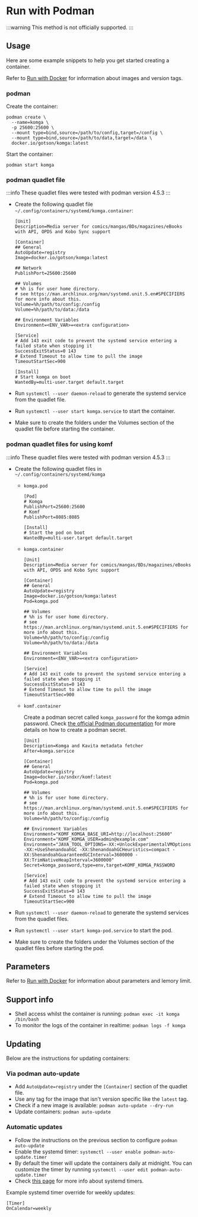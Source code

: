 # Run with Podman

:::warning
This method is not officially supported.
:::

## Usage

Here are some example snippets to help you get started creating a container.

Refer to [Run with Docker](../docker.md#registries) for information about images and version tags.

### podman
Create the container:
```
podman create \
  --name=komga \
  -p 25600:25600 \
  --mount type=bind,source=/path/to/config,target=/config \
  --mount type=bind,source=/path/to/data,target=/data \
  docker.io/gotson/komga:latest
```
Start the container:
```
podman start komga
```
### podman quadlet file
:::info
These quadlet files were tested with podman version 4.5.3
:::
- Create the following quadlet file `~/.config/containers/systemd/komga.container`:

    ```
    [Unit]
    Description=Media server for comics/mangas/BDs/magazines/eBooks with API, OPDS and Kobo Sync support
    
    [Container]
    ## General
    AutoUpdate=registry
    Image=docker.io/gotson/komga:latest
    
    ## Network
    PublishPort=25600:25600
    
    ## Volumes
    # %h is for user home directory.
    # see https://man.archlinux.org/man/systemd.unit.5.en#SPECIFIERS for more info about this.
    Volume=%h/path/to/config:/config
    Volume=%h/path/to/data:/data
    
    ## Environment Variables
    Environment=<ENV_VAR>=<extra configuration>
    
    [Service]
    # Add 143 exit code to prevent the systemd service entering a failed state when stopping it
    SuccessExitStatus=0 143
    # Extend Timeout to allow time to pull the image
    TimeoutStartSec=900
    
    [Install]
    # Start komga on boot
    WantedBy=multi-user.target default.target
    ```

- Run `systemctl --user daemon-reload` to generate the systemd service from the quadlet file.
- Run `systemctl --user start komga.service` to start the container.
- Make sure to create the folders under the Volumes section of the quadlet file before starting the container.

### podman quadlet files for using komf

:::info
These quadlet files were tested with podman version 4.5.3
:::

- Create the following quadlet files in `~/.config/containers/systemd/komga`

  - `komga.pod`

    ```
    [Pod]
    # Komga
    PublishPort=25600:25600
    # Komf
    PublishPort=8085:8085
    
    [Install]
    # Start the pod on boot
    WantedBy=multi-user.target default.target
    ```

  - `komga.container`

    ```
    [Unit]
    Description=Media server for comics/mangas/BDs/magazines/eBooks with API, OPDS and Kobo Sync support
    
    [Container]
    ## General
    AutoUpdate=registry
    Image=docker.io/gotson/komga:latest
    Pod=komga.pod
    
    ## Volumes
    # %h is for user home directory.
    # see https://man.archlinux.org/man/systemd.unit.5.en#SPECIFIERS for more info about this.
    Volume=%h/path/to/config:/config
    Volume=%h/path/to/data:/data
    
    ## Environment Variables
    Environment=<ENV_VAR>=<extra configuration>
    
    [Service]
    # Add 143 exit code to prevent the systemd service entering a failed state when stopping it
    SuccessExitStatus=0 143
    # Extend Timeout to allow time to pull the image
    TimeoutStartSec=900
    ```

  - `komf.container`

    Create a podman secret called `komga_password` for the komga admin password. Check [the official Podman documentation](https://docs.podman.io/en/latest/markdown/podman-secret-create.1.html) for more details on how to create a podman secret.

    ```
    [Unit]
    Description=Komga and Kavita metadata fetcher
    After=komga.service
    
    [Container]
    ## General
    AutoUpdate=registry
    Image=docker.io/sndxr/komf:latest
    Pod=komga.pod
    
    ## Volumes
    # %h is for user home directory.
    # see https://man.archlinux.org/man/systemd.unit.5.en#SPECIFIERS for more info about this.
    Volume=%h/path/to/config:/config
    
    ## Environment Variables
    Environment="KOMF_KOMGA_BASE_URI=http://localhost:25600"
    Environment="KOMF_KOMGA_USER=admin@example.com"
    Environment="JAVA_TOOL_OPTIONS=-XX:+UnlockExperimentalVMOptions -XX:+UseShenandoahGC -XX:ShenandoahGCHeuristics=compact -XX:ShenandoahGuaranteedGCInterval=3600000 -XX:TrimNativeHeapInterval=3600000"
    Secret=komga_password,type=env,target=KOMF_KOMGA_PASSWORD
    
    [Service]
    # Add 143 exit code to prevent the systemd service entering a failed state when stopping it
    SuccessExitStatus=0 143
    # Extend Timeout to allow time to pull the image
    TimeoutStartSec=900
    ```

- Run `systemctl --user daemon-reload` to generate the systemd services from the quadlet files.
- Run `systemctl --user start komga-pod.service` to start the pod.
- Make sure to create the folders under the Volumes section of the quadlet files before starting the pod.

## Parameters

Refer to [Run with Docker](../docker.md#parameters) for information about parameters and lemory limit.

## Support info

- Shell access whilst the container is running: `podman exec -it komga /bin/bash`
- To monitor the logs of the container in realtime: `podman logs -f komga`

## Updating

Below are the instructions for updating containers:

### Via podman auto-update

- Add `AutoUpdate=registry` under the `[Container]` section of the quadlet file.
- Use any tag for the image that isn't version specific like the `latest` tag.
- Check if a new image is available: `podman auto-update --dry-run`
- Update containers: `podman auto-update`

### Automatic updates

- Follow the instructions on the previous section to configure `podman auto-update`
- Enable the systemd timer: `systemctl --user enable podman-auto-update.timer`
- By default the timer will update the containers daily at midnight. You can customize the timer by running `systemctl --user edit podman-auto-update.timer`
- Check [this page](https://man.archlinux.org/man/core/systemd/systemd.timer.5.en) for more info about systemd timers.

Example systemd timer override for weekly updates:
```
[Timer]
OnCalendar=weekly
```
